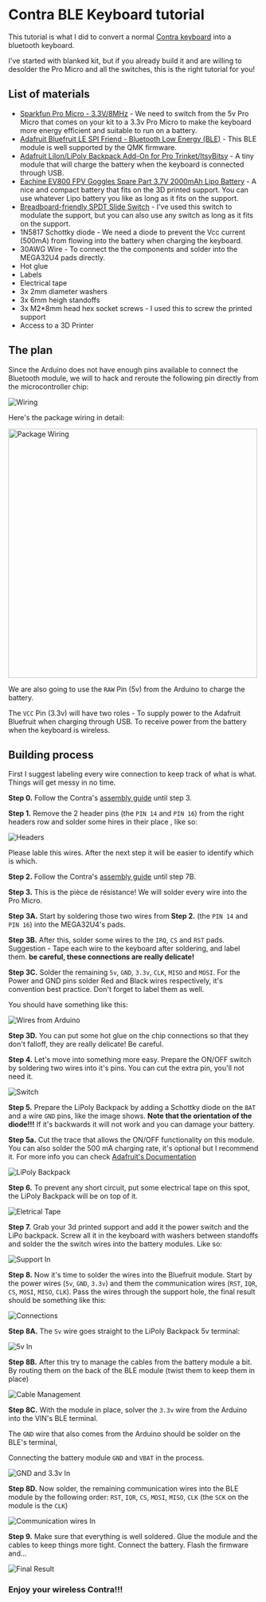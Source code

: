 # Contra BLE Keyboard tutorial 

This tutorial is what I did to convert a normal [Contra keyboard](https://cartel.ltd/projects/contra/) into a bluetooth keyboard. 

I've started with blanked kit, but if you already build it and are willing to desolder the Pro Micro and all the switches, this is the right tutorial for you!

## List of materials 

* [Sparkfun Pro Micro - 3.3V/8MHz](https://www.sparkfun.com/products/12587) - We need to switch from the 5v Pro Micro that comes on your kit to a 3.3v Pro Micro to make the keyboard more energy efficient and suitable to run on a battery.
* [Adafruit Bluefruit LE SPI Friend - Bluetooth Low Energy (BLE)](https://www.adafruit.com/product/2633) - This BLE module is well supported by the QMK firmware.
* [Adafruit LiIon/LiPoly Backpack Add-On for Pro Trinket/ItsyBitsy](https://www.adafruit.com/product/2124) - A tiny module that will charge the battery when the keyboard is connected through USB.
* [Eachine EV800 FPV Goggles Spare Part 3.7V 2000mAh Lipo Battery](https://www.banggood.com/Eachine-EV800-FPV-Goggles-Spare-Part-3_7V-2000mAh-Lipo-Battery-p-1072727.html) - A nice and compact battery that fits on the 3D printed support. You can use whatever Lipo battery you like as long as it fits on the support.
* [Breadboard-friendly SPDT Slide Switch](https://www.adafruit.com/product/805) - I've used this switch to modulate the support, but you can also use any switch as long as it fits on the support.
* 1N5817 Schottky diode - We need a diode to prevent the Vcc current (500mA) from flowing into the battery when charging the keyboard.
* 30AWG Wire - To connect the the components and solder into the MEGA32U4 pads directly.
* Hot glue 
* Labels 
* Electrical tape 
* 3x 2mm diameter washers 
* 3x 6mm heigh standoffs 
* 3x M2*8mm head hex socket screws - I used this to screw the printed support 
* Access to a 3D Printer

## The plan 
Since the Arduino does not have enough pins available to connect the Bluetooth module, we will to hack and reroute the following pin directly from the microcontroller chip:

![Wiring](images/wires.png)

Here's the package wiring in detail:

<img src="images/package.png" alt="Package Wiring" style="width: 500px;">

We are also going to use the `RAW` Pin (5v) from the Arduino to charge the battery. 

The `VCC` Pin (3.3v) will have two roles - To supply power to the Adafruit Bluefruit when charging through USB. To receive power from the battery when the keyboard is wireless.
  

## Building process
First I suggest labeling every wire connection to keep track of what is what. Things will get messy in no time. 

**Step 0.**
Follow the Contra's [assembly guide](https://cartel.ltd/projects/contra/#assembly) until step 3.

**Step 1.**
Remove the 2 header pins (the `PIN 14` and `PIN 16`) from the right headers row and solder some hires in their place , like so: 

![Headers](images/headers.png) 

Please lable this wires. After the next step it will be easier to identify which is which.
 
**Step 2.**
Follow the Contra's [assembly guide](https://cartel.ltd/projects/contra/#assembly) until step 7B.

**Step 3.**
This is the pièce de résistance! We will solder every wire into the Pro Micro.

**Step 3A.** Start by soldering those two wires from **Step 2.** (the `PIN 14` and `PIN 16`) into the MEGA32U4's pads.

**Step 3B.** After this, solder some wires to the `IRQ`, `CS` and `RST` pads. Suggestion - Tape each wire to the keyboard after soldering, and label them. **be careful, these connections are really delicate!**

**Step 3C.** Solder the remaining `5v`, `GND`, `3.3v`, `CLK`, `MISO` and `MOSI`. For the Power and GND pins solder Red and Black wires 
respectively, it's convention best practice. Don't forget to label them as well.

You should have something like this:

![Wires from Arduino](images/wires-from-arduino.png) 

**Step 3D.** 
You can put some hot glue on the chip connections so that they don't falloff, they are really delicate! Be careful.


**Step 4.** Let's move into something more easy. Prepare the ON/OFF switch by soldering two wires into it's pins. You can cut the extra pin, you'll not need it.

![Switch](images/switch.png) 

**Step 5.** Prepare the LiPoly Backpack by adding a Schottky diode on the `BAT` and a wire `GND` pins, like the image shows. **Note that the orientation of the diode!!!** If it's backwards it will not work and you can damage your battery. 

**Step 5a.** Cut the trace that allows the ON/OFF functionality on this module. You can also solder the 500 mA charging rate, it's optional but I recommend it. For more info you can check [Adafruit's Documentation](https://learn.adafruit.com/adafruit-pro-trinket-lipoly-slash-liion-backpack/pinouts)

![LiPoly Backpack](images/backpack.png) 

**Step 6.** 
To prevent any short circuit, put some electrical tape on this spot, the LiPoly Backpack will be on top of it.

![Eletrical Tape](images/electrical-tape.png)

**Step 7.** 
Grab your 3d printed support and add it the power switch and the LiPo backpack. Screw all it in the keyboard with washers between standoffs and solder the the switch wires into the battery modules. Like so:

![Support In](images/screw-support.png)

**Step 8.**
Now it's time to solder the wires into the Bluefruit module. Start by the power wires (`5v`, `GND`, `3.3v`) and them the communication wires (`RST`, `IQR`, `CS`, `MOSI`, `MISO`, `CLK`). Pass the wires through the support hole, the final result should be something like this:

![Connections](images/connections.png)

**Step 8A.**
The `5v` wire goes straight to the LiPoly Backpack 5v terminal:

![5v In](images/5v.png)

**Step 8B.**
After this try to manage the cables from the battery module a bit. By routing them on the back of the BLE module (twist them to keep them in place)

![Cable Management](images/cable-management.png)

**Step 8C.**
With the module in place, solver the `3.3v` wire from the Arduino into the VIN's BLE terminal.

The `GND` wire that also comes from the Arduino should be solder on the BLE's terminal, 

Connecting the battery module `GND` and `VBAT` in the process.

![GND and 3.3v In](images/power-wires.png)

**Step 8D.**
Now solder, the remaining communication wires into the BLE module by the following order: `RST`, `IQR`, `CS`, `MOSI`, `MISO`, `CLK` (the `SCK` on the module is the `CLK`)

![Communication wires In](images/communication-wires.png)

**Step 9.**
Make sure that everything is well soldered. Glue the module and the cables to keep things more tight. Connect the battery. 
Flash the firmware and...

![Final Result](images/final-result.png)

<h3>Enjoy your wireless Contra!!!</h3>
